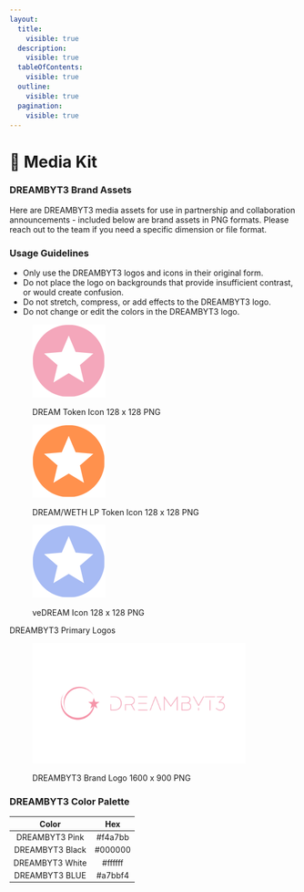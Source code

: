 ```yaml
---
layout:
  title:
    visible: true
  description:
    visible: true
  tableOfContents:
    visible: true
  outline:
    visible: true
  pagination:
    visible: true
---
```


# 📎 Media Kit

### DREAMBYT3 Brand Assets

Here are DREAMBYT3 media assets for use in partnership and collaboration announcements - included below are brand assets in PNG formats. Please reach out to the team if you need a specific dimension or file format.

### Usage Guidelines

* Only use the DREAMBYT3 logos and icons in their original form.
* Do not place the logo on backgrounds that provide insufficient contrast, or would create confusion.
* Do not stretch, compress, or add effects to the DREAMBYT3 logo.
* Do not change or edit the colors in the DREAMBYT3 logo.

<figure><img src="../.gitbook/assets/DREAM_128.png" alt=""><figcaption><p>DREAM Token Icon 128 x 128 PNG</p></figcaption></figure>

<figure><img src="../.gitbook/assets/LP DREAM.png" alt=""><figcaption><p>DREAM/WETH LP Token Icon 128 x 128 PNG</p></figcaption></figure>

<figure><img src="../.gitbook/assets/veDREAM_128.png" alt=""><figcaption><p>veDREAM Icon 128 x 128 PNG</p></figcaption></figure>

DREAMBYT3 Primary Logos

<figure><img src="../.gitbook/assets/1600 x 900_DreamByt3.png" alt="" width="375"><figcaption><p>DREAMBYT3 Brand Logo 1600 x 900 PNG</p></figcaption></figure>

### DREAMBYT3 Color Palette

|      Color      |   Hex   |
| :-------------: | :-----: |
|  DREAMBYT3 Pink | #f4a7bb |
| DREAMBYT3 Black | #000000 |
| DREAMBYT3 White | #ffffff |
|  DREAMBYT3 BLUE | #a7bbf4 |
